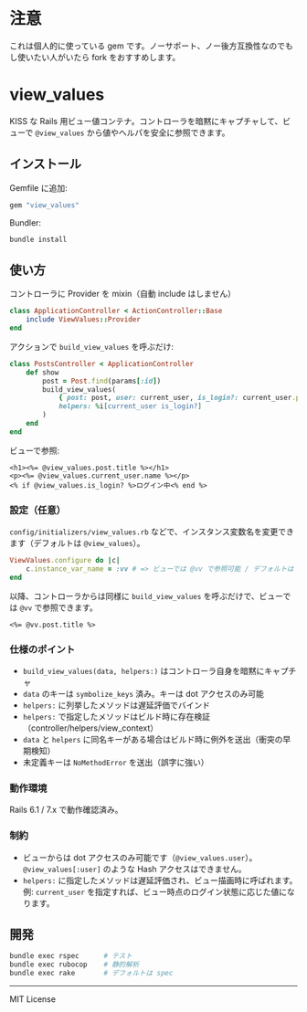 # 注意

これは個人的に使っている gem です。ノーサポート、ノー後方互換性なのでもし使いたい人がいたら fork をおすすめします。

# view_values

KISS な Rails 用ビュー値コンテナ。コントローラを暗黙にキャプチャして、ビューで `@view_values` から値やヘルパを安全に参照できます。

## インストール

Gemfile に追加:

```rb
gem "view_values"
```

Bundler:

```bash
bundle install
```

## 使い方

コントローラに Provider を mixin（自動 include はしません）

```rb
class ApplicationController < ActionController::Base
	include ViewValues::Provider
end
```

アクションで `build_view_values` を呼ぶだけ:

```rb
class PostsController < ApplicationController
	def show
		post = Post.find(params[:id])
		build_view_values(
			{ post: post, user: current_user, is_login?: current_user.present? },
			helpers: %i[current_user is_login?]
		)
	end
end
```

ビューで参照:

```erb
<h1><%= @view_values.post.title %></h1>
<p><%= @view_values.current_user.name %></p>
<% if @view_values.is_login? %>ログイン中<% end %>
```

### 設定（任意）

`config/initializers/view_values.rb` などで、インスタンス変数名を変更できます（デフォルトは `@view_values`）。

```rb
ViewValues.configure do |c|
	c.instance_var_name = :vv # => ビューでは @vv で参照可能 / デフォルトは :view_values
end
```

以降、コントローラからは同様に `build_view_values` を呼ぶだけで、ビューでは `@vv` で参照できます。

```erb
<%= @vv.post.title %>
```

### 仕様のポイント

- `build_view_values(data, helpers:)` はコントローラ自身を暗黙にキャプチャ
- `data` のキーは `symbolize_keys` 済み。キーは dot アクセスのみ可能
- `helpers:` に列挙したメソッドは遅延評価でバインド
- `helpers:` で指定したメソッドはビルド時に存在検証（controller/helpers/view_context）
- `data` と `helpers` に同名キーがある場合はビルド時に例外を送出（衝突の早期検知）
- 未定義キーは `NoMethodError` を送出（誤字に強い）

### 動作環境

Rails 6.1 / 7.x で動作確認済み。

### 制約

- ビューからは dot アクセスのみ可能です（`@view_values.user`）。
  `@view_values[:user]` のような Hash アクセスはできません。
- `helpers:` に指定したメソッドは遅延評価され、ビュー描画時に呼ばれます。
  例: `current_user` を指定すれば、ビュー時点のログイン状態に応じた値になります。

## 開発

```bash
bundle exec rspec      # テスト
bundle exec rubocop    # 静的解析
bundle exec rake       # デフォルトは spec
```

---

MIT License
